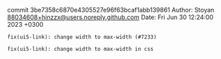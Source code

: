 commit 3be7358c6870e4305527e96f63bcaf1abb139861
Author: Stoyan <88034608+hinzzx@users.noreply.github.com>
Date:   Fri Jun 30 12:24:00 2023 +0300

    fix(ui5-link): change width to max-width (#7233)
    
    fix(ui5-link): change width to max-width in css
